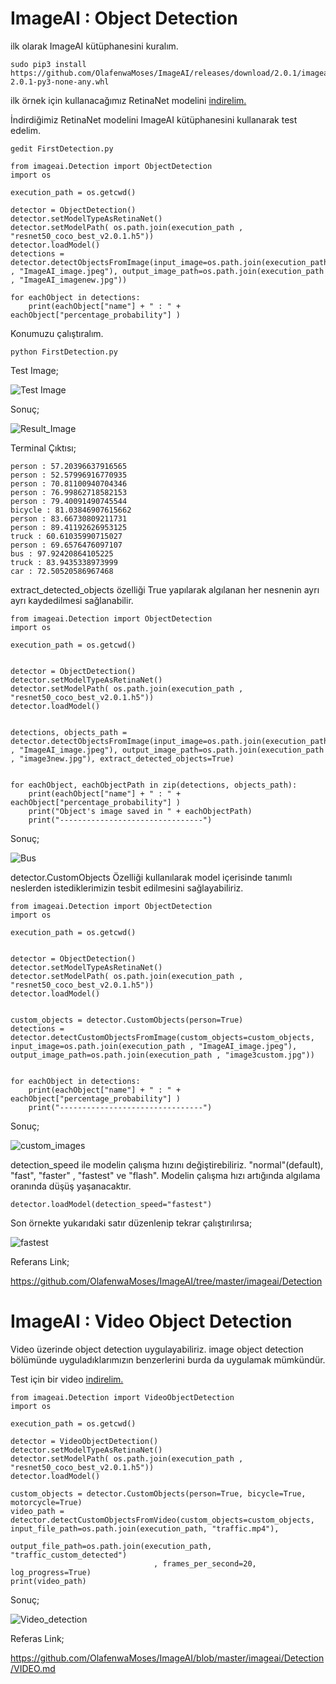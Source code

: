 # ImageAI : Object Detection 

ilk olarak ImageAI kütüphanesini kuralım.

    sudo pip3 install https://github.com/OlafenwaMoses/ImageAI/releases/download/2.0.1/imageai-2.0.1-py3-none-any.whl 
 
ilk örnek için kullanacağımız RetinaNet modelini [indirelim.](https://github-production-release-asset-2e65be.s3.amazonaws.com/125932201/e7ab678c-6146-11e8-85cc-26bc1cd06ab0?X-Amz-Algorithm=AWS4-HMAC-SHA256&X-Amz-Credential=AKIAIWNJYAX4CSVEH53A%2F20180704%2Fus-east-1%2Fs3%2Faws4_request&X-Amz-Date=20180704T165345Z&X-Amz-Expires=300&X-Amz-Signature=6d3991922771262f6d1b826823f20b3974e458d023b79db873d5f092c5c0e782&X-Amz-SignedHeaders=host&actor_id=33426517&response-content-disposition=attachment%3B%20filename%3Dresnet50_coco_best_v2.0.1.h5&response-content-type=application%2Foctet-stream)

İndirdiğimiz RetinaNet modelini ImageAI kütüphanesini kullanarak test edelim. 

    gedit FirstDetection.py

    from imageai.Detection import ObjectDetection
    import os

    execution_path = os.getcwd()

    detector = ObjectDetection()
    detector.setModelTypeAsRetinaNet()
    detector.setModelPath( os.path.join(execution_path , "resnet50_coco_best_v2.0.1.h5"))
    detector.loadModel()
    detections = detector.detectObjectsFromImage(input_image=os.path.join(execution_path , "ImageAI_image.jpeg"), output_image_path=os.path.join(execution_path , "ImageAI_imagenew.jpg"))

    for eachObject in detections:
        print(eachObject["name"] + " : " + eachObject["percentage_probability"] )
        
Konumuzu çalıştıralım.

    python FirstDetection.py        

Test Image;

![Test Image](https://github.com/raclab/RACLAB/blob/master/images/AI/ImageAI_image.jpeg)

Sonuç;

![Result_Image](https://github.com/raclab/RACLAB/blob/master/images/AI/ImageAI_imagenew.jpg)

Terminal Çıktısı;
    
    person : 57.20396637916565
    person : 52.57996916770935
    person : 70.81100940704346
    person : 76.99862718582153
    person : 79.40091490745544
    bicycle : 81.03846907615662
    person : 83.66730809211731
    person : 89.41192626953125
    truck : 60.61035990715027
    person : 69.6576476097107
    bus : 97.92420864105225
    truck : 83.9435338973999
    car : 72.50520586967468
    
extract_detected_objects özelliği True yapılarak algılanan her nesnenin ayrı ayrı kaydedilmesi sağlanabilir.

    from imageai.Detection import ObjectDetection
    import os

    execution_path = os.getcwd()


    detector = ObjectDetection()
    detector.setModelTypeAsRetinaNet()
    detector.setModelPath( os.path.join(execution_path , "resnet50_coco_best_v2.0.1.h5"))
    detector.loadModel()


    detections, objects_path = detector.detectObjectsFromImage(input_image=os.path.join(execution_path , "ImageAI_image.jpeg"), output_image_path=os.path.join(execution_path , "image3new.jpg"), extract_detected_objects=True)


    for eachObject, eachObjectPath in zip(detections, objects_path):
        print(eachObject["name"] + " : " + eachObject["percentage_probability"] )
        print("Object's image saved in " + eachObjectPath)
        print("--------------------------------")

Sonuç;

![Bus](https://github.com/raclab/RACLAB/blob/master/images/AI/bus-11.jpg)

detector.CustomObjects Özelliği kullanılarak model içerisinde tanımlı neslerden istediklerimizin tesbit edilmesini sağlayabiliriz.

    from imageai.Detection import ObjectDetection
    import os

    execution_path = os.getcwd()


    detector = ObjectDetection()
    detector.setModelTypeAsRetinaNet()
    detector.setModelPath( os.path.join(execution_path , "resnet50_coco_best_v2.0.1.h5"))
    detector.loadModel()


    custom_objects = detector.CustomObjects(person=True)
    detections = detector.detectCustomObjectsFromImage(custom_objects=custom_objects, input_image=os.path.join(execution_path , "ImageAI_image.jpeg"), output_image_path=os.path.join(execution_path , "image3custom.jpg"))


    for eachObject in detections:
        print(eachObject["name"] + " : " + eachObject["percentage_probability"] )
        print("--------------------------------")
        
Sonuç;

![custom_images](https://github.com/raclab/RACLAB/blob/master/images/AI/image3custom.jpg)

detection_speed ile modelin çalışma hızını değiştirebiliriz. "normal"(default), "fast", "faster" , "fastest" ve "flash".
Modelin çalışma hızı artığında algılama oranında düşüş yaşanacaktır.

    detector.loadModel(detection_speed="fastest")

Son örnekte  yukarıdaki satır düzenlenip tekrar çalıştırılırsa;    

![fastest](https://github.com/raclab/RACLAB/blob/master/images/AI/image3_fastest.jpg)

Referans Link;

https://github.com/OlafenwaMoses/ImageAI/tree/master/imageai/Detection

# ImageAI : Video Object Detection

Video üzerinde object detection uygulayabiliriz. image object detection bölümünde uyguladıklarımızın benzerlerini burda da uygulamak mümkündür.

Test için bir video [indirelim.](https://raw.githubusercontent.com/OlafenwaMoses/ImageAI/master/videos/traffic.mp4)

    from imageai.Detection import VideoObjectDetection
    import os

    execution_path = os.getcwd()

    detector = VideoObjectDetection()
    detector.setModelTypeAsRetinaNet()
    detector.setModelPath( os.path.join(execution_path , "resnet50_coco_best_v2.0.1.h5"))
    detector.loadModel()

    custom_objects = detector.CustomObjects(person=True, bicycle=True, motorcycle=True)
    video_path = detector.detectCustomObjectsFromVideo(custom_objects=custom_objects, input_file_path=os.path.join(execution_path, "traffic.mp4"),
                                    output_file_path=os.path.join(execution_path, "traffic_custom_detected")
                                    , frames_per_second=20, log_progress=True)
    print(video_path)

Sonuç;

![Video_detection](https://www.youtube.com/embed/S-jgBTQgbd4?rel=0)

Referas Link;

https://github.com/OlafenwaMoses/ImageAI/blob/master/imageai/Detection/VIDEO.md
